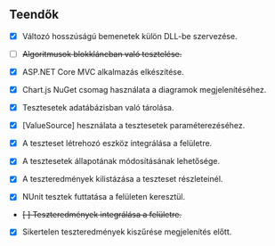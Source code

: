 ﻿## Teendők

- [X] Változó hosszúságú bemenetek külön DLL-be szervezése.

- [ ] ~~Algoritmusok blokkláncban való tesztelése.~~

- [X] ASP.NET Core MVC alkalmazás elkészítése.

- [X] Chart.js NuGet csomag használata a diagramok megjelenítéséhez.

- [X] Tesztesetek adatábázisban való tárolása.

- [X] [ValueSource] hesználata a tesztesetek paraméterezéséhez.

- [X] A teszteset létrehozó eszköz integrálása a felületre.

- [X] A tesztesetek állapotának módosításának lehetősége.

- [X] A teszteredmények kilistázása a teszteset részleteinél.

- [X] NUnit tesztek futtatása a felületen keresztül.

- ~~[ ] Teszteredmények integrálása a felületre.~~

- [X] Sikertelen teszteredmények kiszűrése megjelenítés előtt.